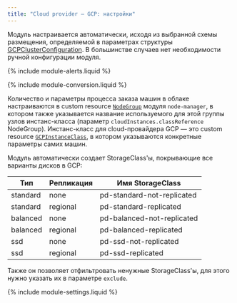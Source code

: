 ```yaml
---
title: "Cloud provider — GCP: настройки"
---
```


Модуль настраивается автоматически, исходя из выбранной схемы размещения, определяемой в параметрах структуры [GCPClusterConfiguration](cluster_configuration.html). В большинстве случаев нет необходимости ручной конфигурации модуля.

{% include module-alerts.liquid %}

{% include module-conversion.liquid %}

Количество и параметры процесса заказа машин в облаке настраиваются в custom resource [`NodeGroup`](../../modules/node-manager/cr.html#nodegroup) модуля `node-manager`, в котором также указывается название используемого для этой группы узлов инстанс-класса (параметр `cloudInstances.classReference` NodeGroup). Инстанс-класс для cloud-провайдера GCP — это custom resource [`GCPInstanceClass`](cr.html#gcpinstanceclass), в котором указываются конкретные параметры самих машин.

Модуль автоматически создает StorageClass'ы, покрывающие все варианты дисков в GCP:

| Тип | Репликация | Имя StorageClass |
|---|---|---|
| standard | none | pd-standard-not-replicated |
| standard | regional | pd-standard-replicated |
| balanced | none | pd-balanced-not-replicated |
| balanced | regional | pd-balanced-replicated |
| ssd | none | pd-ssd-not-replicated |
| ssd | regional | pd-ssd-replicated |

Также он позволяет отфильтровать ненужные StorageClass'ы, для этого нужно указать их в параметре `exclude`.

{% include module-settings.liquid %}

